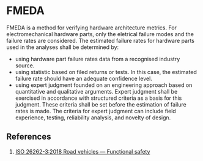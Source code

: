 # FMEDA

FMEDA is a method for verifying hardware architecture metrics. For electromechanical hardware parts, only the eletrical failure modes and the failure rates are considered. The estimated failure rates for hardware parts used in the analyses shall be determined by:

* using hardware part failure rates data from a recognised industry source.
* using statistic based on filed returns or tests. In this case, the estimated failure rate should have an adequate confidence level.
* using expert judgment founded on an engineering approach based on quantitative and qualitative arguments. Expert judgment shall be exercised in accordance with structured criteria as a basis for this judgment. These criteria shall be set before the estimation of failure rates is made. The criteria for expert judgment can include field experience, testing, reliability analysis, and novelty of design.

## References

1. [ISO 26262-3:2018 Road vehicles — Functional safety ](https://www.iso.org/standard/68383.html)

